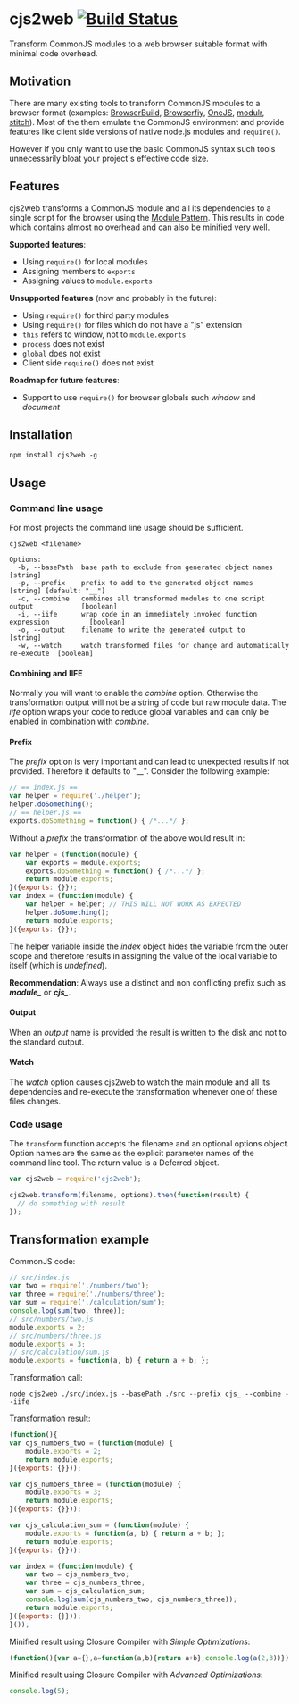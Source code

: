 # cjs2web [![Build Status](https://travis-ci.org/alexlawrence/cjs2web.png?branch=master)](undefined)

Transform CommonJS modules to a web browser suitable format with minimal code overhead.

## Motivation

There are many existing tools to transform CommonJS modules to a browser format
(examples: [BrowserBuild](https://github.com/LearnBoost/browserbuild),
[Browserfiy](https://github.com/substack/node-browserify),
[OneJS](https://github.com/azer/onejs),
[modulr](https://github.com/tobie/modulr-node),
[stitch](https://github.com/sstephenson/stitch)).
Most of the them emulate the CommonJS environment and provide features
like client side versions of native node.js modules and `require()`.

However if you only want to use the basic CommonJS syntax
such tools unnecessarily bloat your project´s effective code size.

## Features

cjs2web transforms a CommonJS module and all its dependencies to a single script for the browser
using the [Module Pattern](http://www.adequatelygood.com/2010/3/JavaScript-Module-Pattern-In-Depth).
This results in code which contains almost no overhead and can also be minified very well.

**Supported features**:

* Using `require()` for local modules
* Assigning members to `exports`
* Assigning values to `module.exports`

**Unsupported features** (now and probably in the future):

* Using `require()` for third party modules
* Using `require()` for files which do not have a "js" extension
* `this` refers to window, not to `module.exports`
* `process` does not exist
* `global` does not exist
* Client side `require()` does not exist

**Roadmap for future features**:

* Support to use `require()` for browser globals such *window* and *document*

## Installation

```
npm install cjs2web -g
```

## Usage

### Command line usage

For most projects the command line usage should be sufficient.

```
cjs2web <filename>

Options:
  -b, --basePath  base path to exclude from generated object names                 [string]
  -p, --prefix    prefix to add to the generated object names                      [string] [default: "__"]
  -c, --combine   combines all transformed modules to one script output            [boolean]
  -i, --iife      wrap code in an immediately invoked function expression          [boolean]
  -o, --output    filename to write the generated output to                        [string]
  -w, --watch     watch transformed files for change and automatically re-execute  [boolean]
```

#### Combining and IIFE

Normally you will want to enable the *combine* option.
Otherwise the transformation output will not be a string of code but raw module data.
The *iife* option wraps your code to reduce global variables and
can only be enabled in combination with *combine*.

#### Prefix

The *prefix* option is very important and can lead to unexpected results if not provided.
Therefore it defaults to "__". Consider the following example:

```javascript
// == index.js ==
var helper = require('./helper');
helper.doSomething();
// == helper.js ==
exports.doSomething = function() { /*...*/ };
```

Without a *prefix* the transformation of the above would result in:

```javascript
var helper = (function(module) {
    var exports = module.exports;
    exports.doSomething = function() { /*...*/ };
    return module.exports;
}({exports: {}});
var index = (function(module) {
    var helper = helper; // THIS WILL NOT WORK AS EXPECTED
    helper.doSomething();
    return module.exports;
}({exports: {}});
```

The helper variable inside the *index* object hides the variable from the outer scope
and therefore results in assigning the value of the local variable to itself (which is *undefined*).

**Recommendation**: Always use a distinct and non conflicting prefix such as ***module_*** or ***cjs_***.

#### Output

When an *output* name is provided the result is written to the disk and not to the standard output.

#### Watch

The *watch* option causes cjs2web to watch the main module and all its dependencies and
re-execute the transformation whenever one of these files changes.

### Code usage

The `transform` function accepts the filename and an optional options object.
Option names are the same as the explicit parameter names of the command line tool.
The return value is a Deferred object.

```javascript
var cjs2web = require('cjs2web');

cjs2web.transform(filename, options).then(function(result) {
  // do something with result
});
```

## Transformation example

CommonJS code:

```javascript
// src/index.js
var two = require('./numbers/two');
var three = require('./numbers/three');
var sum = require('./calculation/sum');
console.log(sum(two, three));
// src/numbers/two.js
module.exports = 2;
// src/numbers/three.js
module.exports = 3;
// src/calculation/sum.js
module.exports = function(a, b) { return a + b; };
```

Transformation call:

```
node cjs2web ./src/index.js --basePath ./src --prefix cjs_ --combine --iife
```

Transformation result:

```javascript
(function(){
var cjs_numbers_two = (function(module) {
    module.exports = 2;
    return module.exports;
}({exports: {}}));

var cjs_numbers_three = (function(module) {
    module.exports = 3;
    return module.exports;
}({exports: {}}));

var cjs_calculation_sum = (function(module) {
    module.exports = function(a, b) { return a + b; };
    return module.exports;
}({exports: {}}));

var index = (function(module) {
    var two = cjs_numbers_two;
    var three = cjs_numbers_three;
    var sum = cjs_calculation_sum;
    console.log(sum(cjs_numbers_two, cjs_numbers_three));
    return module.exports;
}({exports: {}}));
}());
```

Minified result using Closure Compiler with *Simple Optimizations*:

```javascript
(function(){var a={},a=function(a,b){return a+b};console.log(a(2,3))})();
```

Minified result using Closure Compiler with *Advanced Optimizations*:

```javascript
console.log(5);
```
